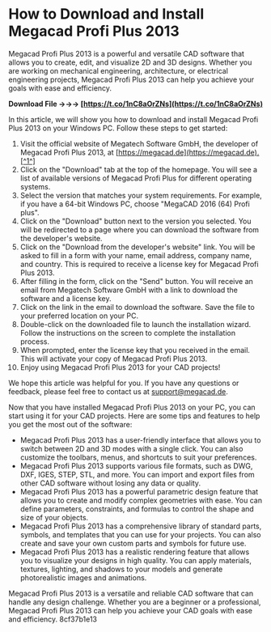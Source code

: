 # How to Download and Install Megacad Profi Plus 2013
 
Megacad Profi Plus 2013 is a powerful and versatile CAD software that allows you to create, edit, and visualize 2D and 3D designs. Whether you are working on mechanical engineering, architecture, or electrical engineering projects, Megacad Profi Plus 2013 can help you achieve your goals with ease and efficiency.
 
**Download File →→→ [https://t.co/1nC8aOrZNs](https://t.co/1nC8aOrZNs)**


 
In this article, we will show you how to download and install Megacad Profi Plus 2013 on your Windows PC. Follow these steps to get started:
 
1. Visit the official website of Megatech Software GmbH, the developer of Megacad Profi Plus 2013, at [https://megacad.de](https://megacad.de).[^1^]
2. Click on the "Download" tab at the top of the homepage. You will see a list of available versions of Megacad Profi Plus for different operating systems.
3. Select the version that matches your system requirements. For example, if you have a 64-bit Windows PC, choose "MegaCAD 2016 (64) Profi plus".
4. Click on the "Download" button next to the version you selected. You will be redirected to a page where you can download the software from the developer's website.
5. Click on the "Download from the developer's website" link. You will be asked to fill in a form with your name, email address, company name, and country. This is required to receive a license key for Megacad Profi Plus 2013.
6. After filling in the form, click on the "Send" button. You will receive an email from Megatech Software GmbH with a link to download the software and a license key.
7. Click on the link in the email to download the software. Save the file to your preferred location on your PC.
8. Double-click on the downloaded file to launch the installation wizard. Follow the instructions on the screen to complete the installation process.
9. When prompted, enter the license key that you received in the email. This will activate your copy of Megacad Profi Plus 2013.
10. Enjoy using Megacad Profi Plus 2013 for your CAD projects!

We hope this article was helpful for you. If you have any questions or feedback, please feel free to contact us at [support@megacad.de](mailto:support@megacad.de).
  
Now that you have installed Megacad Profi Plus 2013 on your PC, you can start using it for your CAD projects. Here are some tips and features to help you get the most out of the software:

- Megacad Profi Plus 2013 has a user-friendly interface that allows you to switch between 2D and 3D modes with a single click. You can also customize the toolbars, menus, and shortcuts to suit your preferences.
- Megacad Profi Plus 2013 supports various file formats, such as DWG, DXF, IGES, STEP, STL, and more. You can import and export files from other CAD software without losing any data or quality.
- Megacad Profi Plus 2013 has a powerful parametric design feature that allows you to create and modify complex geometries with ease. You can define parameters, constraints, and formulas to control the shape and size of your objects.
- Megacad Profi Plus 2013 has a comprehensive library of standard parts, symbols, and templates that you can use for your projects. You can also create and save your own custom parts and symbols for future use.
- Megacad Profi Plus 2013 has a realistic rendering feature that allows you to visualize your designs in high quality. You can apply materials, textures, lighting, and shadows to your models and generate photorealistic images and animations.

Megacad Profi Plus 2013 is a versatile and reliable CAD software that can handle any design challenge. Whether you are a beginner or a professional, Megacad Profi Plus 2013 can help you achieve your CAD goals with ease and efficiency.
 8cf37b1e13
 
